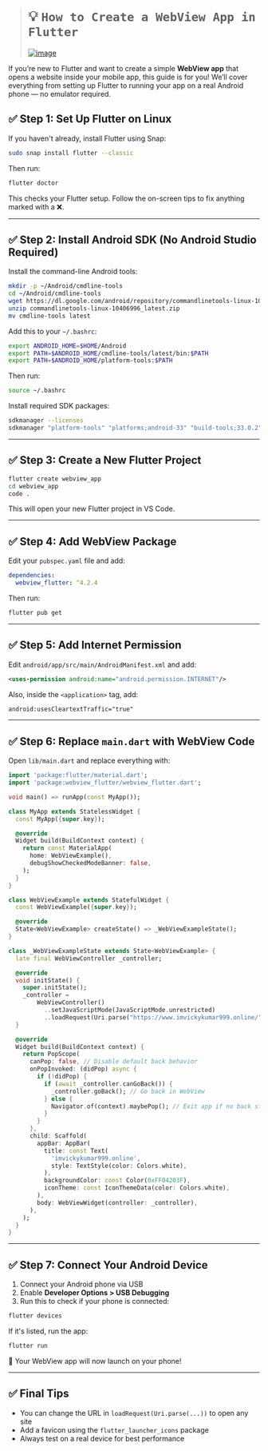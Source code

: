 ># 💡 `How to Create a WebView App in Flutter`
>
>[![image](https://github.com/user-attachments/assets/5d51a002-1329-4a74-82a0-ee6d649fea0f)](https://www.imvickykumar999.online/blogs/how-to-create-a-webview-app-in-flutter-beginner-friendly-guide/)

If you’re new to Flutter and want to create a simple **WebView app** that opens a website inside your mobile app, this guide is for you! We’ll cover everything from setting up Flutter to running your app on a real Android phone — no emulator required.

## ✅ Step 1: Set Up Flutter on Linux

If you haven't already, install Flutter using Snap:

```bash
sudo snap install flutter --classic
```

Then run:

```bash
flutter doctor
```

This checks your Flutter setup. Follow the on-screen tips to fix anything marked with a ❌.

---

## ✅ Step 2: Install Android SDK (No Android Studio Required)

Install the command-line Android tools:

```bash
mkdir -p ~/Android/cmdline-tools
cd ~/Android/cmdline-tools
wget https://dl.google.com/android/repository/commandlinetools-linux-10406996_latest.zip
unzip commandlinetools-linux-10406996_latest.zip
mv cmdline-tools latest
```

Add this to your `~/.bashrc`:

```bash
export ANDROID_HOME=$HOME/Android
export PATH=$ANDROID_HOME/cmdline-tools/latest/bin:$PATH
export PATH=$ANDROID_HOME/platform-tools:$PATH
```

Then run:

```bash
source ~/.bashrc
```

Install required SDK packages:

```bash
sdkmanager --licenses
sdkmanager "platform-tools" "platforms;android-33" "build-tools;33.0.2"
```

---

## ✅ Step 3: Create a New Flutter Project

```bash
flutter create webview_app
cd webview_app
code .
```

This will open your new Flutter project in VS Code.

---

## ✅ Step 4: Add WebView Package

Edit your `pubspec.yaml` file and add:

```yaml
dependencies:
  webview_flutter: ^4.2.4
```

Then run:

```bash
flutter pub get
```

---

## ✅ Step 5: Add Internet Permission

Edit `android/app/src/main/AndroidManifest.xml` and add:

```xml
<uses-permission android:name="android.permission.INTERNET"/>
```

Also, inside the `<application>` tag, add:

```xml
android:usesCleartextTraffic="true"
```

---

## ✅ Step 6: Replace `main.dart` with WebView Code

Open `lib/main.dart` and replace everything with:

```dart
import 'package:flutter/material.dart';
import 'package:webview_flutter/webview_flutter.dart';

void main() => runApp(const MyApp());

class MyApp extends StatelessWidget {
  const MyApp({super.key});

  @override
  Widget build(BuildContext context) {
    return const MaterialApp(
      home: WebViewExample(),
      debugShowCheckedModeBanner: false,
    );
  }
}

class WebViewExample extends StatefulWidget {
  const WebViewExample({super.key});

  @override
  State<WebViewExample> createState() => _WebViewExampleState();
}

class _WebViewExampleState extends State<WebViewExample> {
  late final WebViewController _controller;

  @override
  void initState() {
    super.initState();
    _controller =
        WebViewController()
          ..setJavaScriptMode(JavaScriptMode.unrestricted)
          ..loadRequest(Uri.parse("https://www.imvickykumar999.online/"));
  }

  @override
  Widget build(BuildContext context) {
    return PopScope(
      canPop: false, // Disable default back behavior
      onPopInvoked: (didPop) async {
        if (!didPop) {
          if (await _controller.canGoBack()) {
            _controller.goBack(); // Go back in WebView
          } else {
            Navigator.of(context).maybePop(); // Exit app if no back stack
          }
        }
      },
      child: Scaffold(
        appBar: AppBar(
          title: const Text(
            'imvickykumar999.online',
            style: TextStyle(color: Colors.white),
          ),
          backgroundColor: const Color(0xFF04203F),
          iconTheme: const IconThemeData(color: Colors.white),
        ),
        body: WebViewWidget(controller: _controller),
      ),
    );
  }
}
```

---

## ✅ Step 7: Connect Your Android Device

1. Connect your Android phone via USB
2. Enable **Developer Options > USB Debugging**
3. Run this to check if your phone is connected:

```bash
flutter devices
```

If it's listed, run the app:

```bash
flutter run
```

🎉 Your WebView app will now launch on your phone!

---

## ✅ Final Tips

- You can change the URL in `loadRequest(Uri.parse(...))` to open any site
- Add a favicon using the `flutter_launcher_icons` package
- Always test on a real device for best performance
